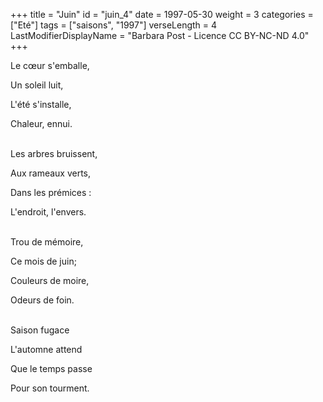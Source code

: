 +++
title = "Juin"
id = "juin_4"
date = 1997-05-30
weight = 3
categories = ["Eté"]
tags = ["saisons", "1997"]
verseLength = 4
LastModifierDisplayName = "Barbara Post - Licence CC BY-NC-ND 4.0"
+++

Le cœur s'emballe,

Un soleil luit,

L'été s'installe,

Chaleur, ennui.

 \
Les arbres bruissent,

Aux rameaux verts,

Dans les prémices :

L'endroit, l'envers.

 \
Trou de mémoire,

Ce mois de juin;

Couleurs de moire,

Odeurs de foin.

 \
Saison fugace

L'automne attend

Que le temps passe

Pour son tourment.
